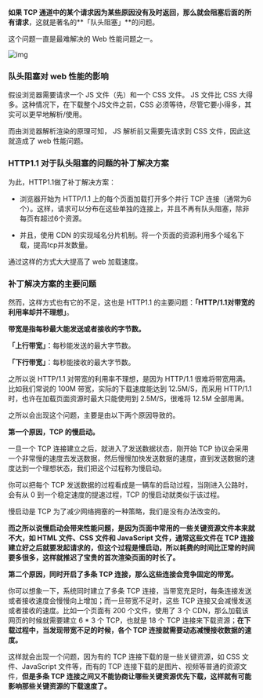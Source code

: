 **如果 TCP 通道中的某个请求因为某些原因没有及时返回，那么就会阻塞后面的所有请求**，这就是著名的**「队头阻塞」**的问题。

这个问题一直是最难解决的 Web 性能问题之一。

![img](https://upload-images.jianshu.io/upload_images/12206314-30444e59ab9ea3be.png?imageMogr2/auto-orient/strip|imageView2/2/w/1142/format/webp)

### 队头阻塞对 web 性能的影响

假设浏览器需要请求一个 JS 文件（先）和一个 CSS 文件。 JS 文件比 CSS 大得多。这种情况下，在下载整个JS文件之前，CSS 必须等待，尽管它要小得多，其实可以更早地解析/使用。

而由浏览器解析渲染的原理可知， JS 解析前又需要先请求到 CSS 文件，因此这就造成了 web 性能问题。



### HTTP1.1 对于队头阻塞的问题的补丁解决方案

为此，HTTP1.1做了补丁解决方案：

+ 浏览器开始为 HTTP/1.1 上的每个页面加载打开多个并行 TCP 连接（通常为6个）。这样，请求可以分布在这些单独的连接上，并且不再有队头阻塞，除非每页有超过6个资源。

+ 并且，使用 CDN 的实现域名分片机制。将一个页面的资源利用多个域名下载，提高tcp并发数量。

通过这样的方式大大提高了 web 加载速度。



### 补丁解决方案的主要问题

然而，这样方式也有它的不足，这也是 HTTP1.1 的主要问题：**「HTTP/1.1对带宽的利用率却并不理想」**。



**带宽是指每秒最大能发送或者接收的字节数。**

**「上行带宽」**：每秒能发送的最大字节数。

**「下行带宽」**：每秒能接收的最大字节数。



之所以说 HTTP/1.1 对带宽的利用率不理想，是因为 HTTP/1.1 很难将带宽用满。比如我们常说的 100M 带宽，实际的下载速度能达到 12.5M/S，而采用 HTTP/1.1 时，也许在加载页面资源时最大只能使用到 2.5M/S，很难将 12.5M 全部用满。



之所以会出现这个问题，主要是由以下两个原因导致的。



**第一个原因，TCP 的慢启动。**



一旦一个 TCP 连接建立之后，就进入了发送数据状态，刚开始 TCP 协议会采用一个非常慢的速度去发送数据，然后慢慢加快发送数据的速度，直到发送数据的速度达到一个理想状态，我们把这个过程称为慢启动。

你可以把每个 TCP 发送数据的过程看成是一辆车的启动过程，当刚进入公路时，会有从 0 到一个稳定速度的提速过程，TCP 的慢启动就类似于该过程。

慢启动是 TCP 为了减少网络拥塞的一种策略，我们是没有办法改变的。

**而之所以说慢启动会带来性能问题，是因为页面中常用的一些关键资源文件本来就不大，如 HTML 文件、CSS 文件和 JavaScript 文件，通常这些文件在 TCP 连接建立好之后就要发起请求的，但这个过程是慢启动，所以耗费的时间比正常的时间要多很多，这样就推迟了宝贵的首次渲染页面的时长了。**



**第二个原因，同时开启了多条 TCP 连接，那么这些连接会竞争固定的带宽。**



你可以想象一下，系统同时建立了多条 TCP 连接，当带宽充足时，每条连接发送或者接收速度会慢慢向上增加；而一旦带宽不足时，这些 TCP 连接又会减慢发送或者接收的速度。比如一个页面有 200 个文件，使用了 3 个 CDN，那么加载该网页的时候就需要建立 6 * 3 个 TCP，也就是 18 个 TCP 连接来下载资源；**在下载过程中，当发现带宽不足的时候，各个 TCP 连接就需要动态减慢接收数据的速度。**

这样就会出现一个问题，因为有的 TCP 连接下载的是一些关键资源，如 CSS 文件、JavaScript 文件等，而有的 TCP 连接下载的是图片、视频等普通的资源文件，**但是多条 TCP 连接之间又不能协商让哪些关键资源优先下载，这样就有可能影响那些关键资源的下载速度了。**

